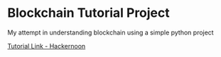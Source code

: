 # Blockchain Tutorial Project

My attempt in understanding blockchain using a simple python project

[Tutorial Link - Hackernoon](https://hackernoon.com/learn-blockchains-by-building-one-117428612f46)